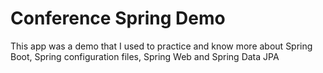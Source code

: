# Conference Spring Demo

This app was a demo that I used to practice and know more about Spring Boot,
Spring configuration files, Spring Web and Spring Data JPA

